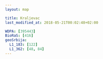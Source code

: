 ```yaml
---
layout: map

title: Kraljevac
last_modified_at: 2018-05-21T00:02:48+02:00

WDPA: [395443]
BioRaS: [416]
geoSrbija:
  L1_183: [122]
  L1_362: [48, 84]
---
```

